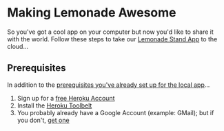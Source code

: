# Making Lemonade Awesome

So you've got a cool app on your computer but now you'd like to share it with the world.  Follow these steps to take our [Lemonade Stand App](https://github.com/TargetRAD/lemonade-app) to the cloud...

## Prerequisites

In addition to the [prerequisites you've already set up for the local app](https://github.com/TargetRAD/lemonade-app#prerequisites)...

1. Sign up for a [free Heroku Account](https://id.heroku.com/signup/www-header)
2. Install the [Heroku Toolbelt](https://toolbelt.heroku.com/)
3. You probably already have a Google Account (example: GMail); but if you don't, [get one](https://accounts.google.com/SignUp)

